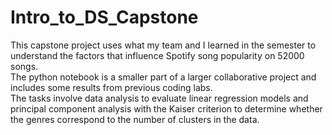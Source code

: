 # Intro_to_DS_Capstone
This capstone project uses what my team and I learned in the semester to understand the factors that influence Spotify song popularity on 52000 songs.  
The python notebook is a smaller part of a larger collaborative project and includes some results from previous coding labs.  
The tasks involve data analysis to evaluate linear regression models and principal component analysis with the Kaiser criterion to determine whether the genres correspond to the number of clusters in the data.  


